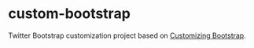 custom-bootstrap
================

Twitter Bootstrap customization project based on [Customizing Bootstrap](http://coding.smashingmagazine.com/2013/03/12/customizing-bootstrap/).
